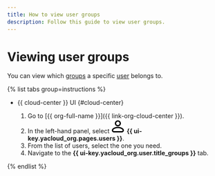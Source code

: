 ```yaml
---
title: How to view user groups
description: Follow this guide to view user groups.
---
```


# Viewing user groups

You can view which [groups](../../organization/concepts/groups.md) a specific [user](../../overview/roles-and-resources.md#users) belongs to.

{% list tabs group=instructions %}

- {{ cloud-center }} UI {#cloud-center}

  1. Go to [{{ org-full-name }}]({{ link-org-cloud-center }}).
  1. In the left-hand panel, select ![icon-users](../../_assets/console-icons/person.svg) **{{ ui-key.yacloud_org.pages.users }}**.
  1. From the list of users, select the one you need.
  1. Navigate to the **{{ ui-key.yacloud_org.user.title_groups }}** tab.

{% endlist %}